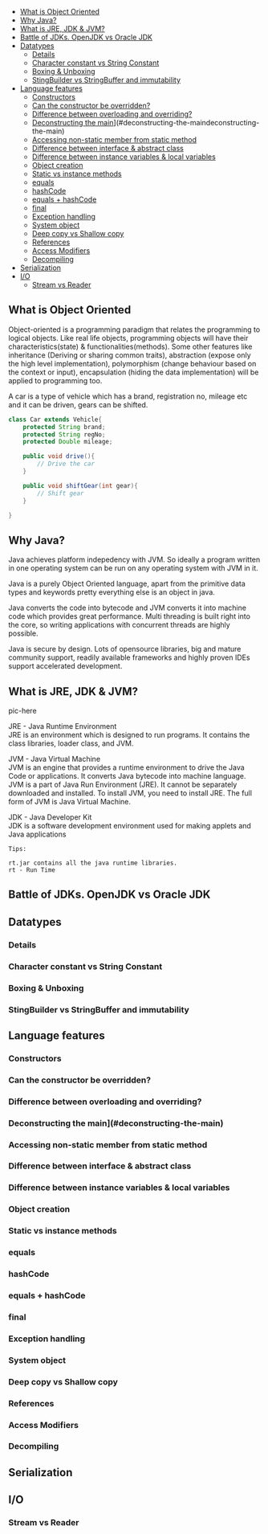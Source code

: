 - [What is Object Oriented](#what-is-object-oriented)
- [Why Java?](#why-java)
- [What is JRE, JDK & JVM?](#what-is-jre-jdk--jvm)
- [Battle of JDKs. OpenJDK vs Oracle JDK](#battle-of-jdks-openjdk-vs-oracle-jdk)
- [Datatypes](#datatypes)
  - [Details](#details)
  - [Character constant vs String Constant](#character-constant-vs-string-constant)
  - [Boxing & Unboxing](#boxing--unboxing)
  - [StingBuilder vs StringBuffer and immutability](#stingbuilder-vs-stringbuffer-and-immutability)
- [Language features](#language-features)
  - [Constructors](#constructors)
  - [Can the constructor be overridden?](#can-the-constructor-be-overridden)
  - [Difference between overloading and overriding?](#difference-between-overloading-and-overriding)
  - [Deconstructing the main](#deconstructing-the-main)](#deconstructing-the-maindeconstructing-the-main)
  - [Accessing non-static member from static method](#accessing-non-static-member-from-static-method)
  - [Difference between interface & abstract class](#difference-between-interface--abstract-class)
  - [Difference between instance variables & local variables](#difference-between-instance-variables--local-variables)
  - [Object creation](#object-creation)
  - [Static vs instance methods](#static-vs-instance-methods)
  - [equals](#equals)
  - [hashCode](#hashcode)
  - [equals + hashCode](#equals--hashcode)
  - [final](#final)
  - [Exception handling](#exception-handling)
  - [System object](#system-object)
  - [Deep copy vs Shallow copy](#deep-copy-vs-shallow-copy)
  - [References](#references)
  - [Access Modifiers](#access-modifiers)
  - [Decompiling](#decompiling)
- [Serialization](#serialization)
- [I/O](#io)
  - [Stream vs Reader](#stream-vs-reader)

## What is Object Oriented

Object-oriented is a programming paradigm that relates the programming to logical objects. Like real life objects, programming objects will have their characteristics(state) & functionalities(methods). Some other features like inheritance (Deriving or sharing common traits), abstraction (expose only the high level implementation), polymorphism (change behaviour based on the context or input), encapsulation (hiding the data implementation) will be applied to programming too.

A car is a type of vehicle which has a brand, registration no, mileage etc and it can be driven, gears can be shifted.

```java
class Car extends Vehicle{
    protected String brand;
    protected String regNo;
    protected Double mileage;

    public void drive(){
        // Drive the car
    } 

    public void shiftGear(int gear){
        // Shift gear
    }

}
```


## Why Java?
Java achieves platform indepedency with JVM. So ideally a program written in one operating system can be run on any operating system with JVM in it. 

Java is a purely Object Oriented language, apart from the primitive data types and keywords pretty everything else is an object in java.

Java converts the code into bytecode and JVM converts it into machine code which provides great performance. Multi threading is built right into the core, so writing applications with concurrent threads are highly possible.

Java is secure by design. Lots of opensource libraries, big and mature community support, readily available frameworks and highly proven IDEs support accelerated development.

## What is JRE, JDK & JVM?
pic-here

JRE - Java Runtime Environment  
JRE is an environment which is designed to run programs. It contains the class libraries, loader class, and JVM.

JVM - Java Virtual Machine  
JVM is an engine that provides a runtime environment to drive the Java Code or applications. It converts Java bytecode into machine language. JVM is a part of Java Run Environment (JRE). It cannot be separately downloaded and installed. To install JVM, you need to install JRE. The full form of JVM is Java Virtual Machine.

JDK - Java Developer Kit  
JDK is a software development environment used for making applets and Java applications


```
Tips:

rt.jar contains all the java runtime libraries.
rt - Run Time
```

## Battle of JDKs. OpenJDK vs Oracle JDK

## Datatypes
### Details
### Character constant vs String Constant
### Boxing & Unboxing
### StingBuilder vs StringBuffer and immutability
## Language features
### Constructors
### Can the constructor be overridden?
### Difference between overloading and overriding?
### Deconstructing the main](#deconstructing-the-main)
### Accessing non-static member from static method
### Difference between interface & abstract class
### Difference between instance variables & local variables
### Object creation
### Static vs instance methods
### equals
### hashCode
### equals + hashCode
### final
### Exception handling
### System object
### Deep copy vs Shallow copy
### References
### Access Modifiers
### Decompiling
## Serialization
## I/O
### Stream vs Reader
